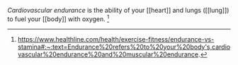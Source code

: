 *Cardiovascular endurance* is the ability of your [[heart]] and lungs ([[lung]]) to fuel your [[body]] with oxygen. [^1]

[^1]: https://www.healthline.com/health/exercise-fitness/endurance-vs-stamina#:~:text=Endurance%20refers%20to%20your%20body's,cardiovascular%20endurance%20and%20muscular%20endurance.